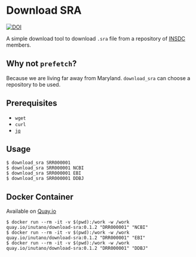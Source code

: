 # Download SRA

[![DOI](https://zenodo.org/badge/136470994.svg)](https://zenodo.org/badge/latestdoi/136470994)

A simple download tool to download `.sra` file from a repository of [INSDC](http://insdc.org) members.

## Why not `prefetch`?

Because we are living far away from Maryland. `download_sra` can choose a repository to be used.

## Prerequisites

- `wget`
- `curl`
- [`jq`](https://stedolan.github.io/jq/)

## Usage

```
$ download_sra SRR000001
$ download_sra SRR000001 NCBI
$ download_sra SRR000001 EBI
$ download_sra SRR000001 DDBJ
```

## Docker Container

Available on [Quay.io](https://quay.io/repository/inutano/download-sra)

```
$ docker run --rm -it -v $(pwd):/work -w /work quay.io/inutano/download-sra:0.1.2 "DRR000001" "NCBI"
$ docker run --rm -it -v $(pwd):/work -w /work quay.io/inutano/download-sra:0.1.2 "DRR000001" "EBI"
$ docker run --rm -it -v $(pwd):/work -w /work quay.io/inutano/download-sra:0.1.2 "DRR000001" "DDBJ"
```
